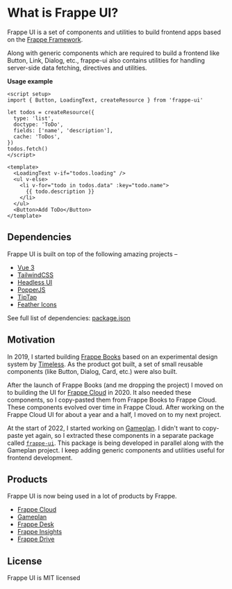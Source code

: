 # What is Frappe UI?

Frappe UI is a set of components and utilities to build frontend apps based on
the [Frappe Framework](https://frappeframework.com).

Along with generic components which are required to build a frontend like
Button, Link, Dialog, etc., frappe-ui also contains utilities for handling
server-side data fetching, directives and utilities.

**Usage example**

```vue
<script setup>
import { Button, LoadingText, createResource } from 'frappe-ui'

let todos = createResource({
  type: 'list',
  doctype: 'ToDo',
  fields: ['name', 'description'],
  cache: 'ToDos',
})
todos.fetch()
</script>

<template>
  <LoadingText v-if="todos.loading" />
  <ul v-else>
    <li v-for="todo in todos.data" :key="todo.name">
      {{ todo.description }}
    </li>
  </ul>
  <Button>Add ToDo</Button>
</template>
```

## Dependencies

Frappe UI is built on top of the following amazing projects &ndash;

- [Vue 3](https://vuejs.org)
- [TailwindCSS](https://tailwindcss.com)
- [Headless UI](https://headlessui.com)
- [PopperJS](https://popper.js.org/)
- [TipTap](https://tiptap.dev)
- [Feather Icons](https://feathericons.com)

See full list of dependencies:
[package.json](https://github.com/frappe/frappe-ui/blob/main/package.json)

## Motivation

In 2019, I started building [Frappe Books](https://frappebooks.com) based on an
experimental design system by [Timeless](https://timeless.co). As the product
got built, a set of small reusable components (like Button, Dialog, Card, etc.)
were also built.

After the launch of Frappe Books (and me dropping the project) I moved on to
building the UI for [Frappe Cloud](https://frappecloud.com) in 2020. It also
needed these components, so I copy-pasted them from Frappe Books to Frappe
Cloud. These components evolved over time in Frappe Cloud. After working on the
Frappe Cloud UI for about a year and a half, I moved on to my next project.

At the start of 2022, I started working on
[Gameplan](https://github.com/frappe/gameplan). I didn't want to copy-paste yet
again, so I extracted these components in a separate package called
[`frappe-ui`](https://npm.im/frappe-ui). This package is being developed in
parallel along with the Gameplan project. I keep adding generic components and
utilities useful for frontend development.

## Products

Frappe UI is now being used in a lot of products by Frappe.

- [Frappe Cloud](https://frappecloud.com)
- [Gameplan](https://github.com/frappe/gameplan)
- [Frappe Desk](https://frappedesk.com)
- [Frappe Insights](https://github.com/frappe/insights)
- [Frappe Drive](https://github.com/frappe/drive)

## License

Frappe UI is MIT licensed
